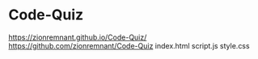 # Code-Quiz
https://zionremnant.github.io/Code-Quiz/
https://github.com/zionremnant/Code-Quiz
index.html
script.js
style.css